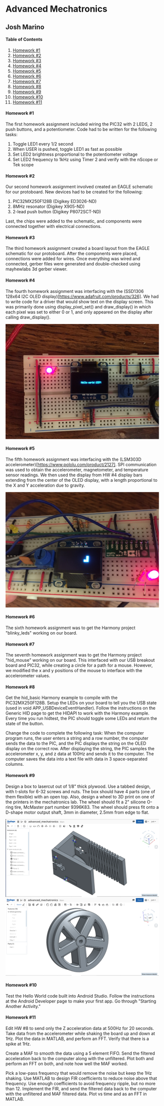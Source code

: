Advanced Mechatronics
=============================================

Josh Marino 
---------------------------------------------


#### Table of Contents ####
1. [Homework #1](#hw1)
2. [Homework #2](#hw2)
3. [Homework #3](#hw3)
4. [Homework #4](#hw4)
5. [Homework #5](#hw5)
6. [Homework #6](#hw6)
7. [Homework #7](#hw7)
8. [Homework #8](#hw8)
9. [Homework #9](#hw9)
10. [Homework #10](#hw10)
11. [Homework #11](#hw11)


#### Homework #1 <a name="hw1"></a>
The first homework assignment included wiring the PIC32 with 2 LEDS, 2 push buttons, and a potentiometer. Code had to be written for the following tasks:

1. Toggle LED1 every 1/2 second
2. When USER is pushed, toggle LED1 as fast as possible
3. Set LED2 brightness proportional to the potentiometer voltage
4. Set LED2 frequency to 1kHz using Timer 2 and verify with the nScope or Tek scope


#### Homework #2 <a name="hw2"></a>
Our second homework assignment involved created an EAGLE schematic for our protoboard. New devices had to be created for the following:

1. PIC32MX250F128B (Digikey ED3026-ND)
2. 8MHz resonator (Digikey X905-ND)
3. 2-lead push button (Digikey P8072SCT-ND)

Last, the chips were added to the schematic, and components were connected together with electrical connections.


#### Homework #3 <a name="hw3"></a>
The third homework assignment created a board layout from the EAGLE schematic for our protoboard. After the components were placed, connections were added for wires. Once everything was wired and connected, gerber files were generated and double-checked using mayhewlabs 3d gerber viewer.


#### Homework #4 <a name="hw4"></a>
The fourth homework assignment was interfacing with the (SSD1306 128x64 I2C OLED display)[https://www.adafruit.com/products/326]. We had to write code for a driver that would show text on the display screen. This was primarily done using display_pixel_set() and draw_display() in which each pixel was set to either 0 or 1, and only appeared on the display after calling draw_display().

![test_display](hw4/IMG_0925.JPG)


#### Homework #5 <a name="hw5"></a>
The fifth homework assignment was interfacing with the (LSM303D accelerometer)[https://www.pololu.com/product/2127]. SPI communication was used to obtain the accelerometer, magnetometer, and temperature sensor readings. We then used the display from HW #4 display bars extending from the center of the OLED display, with a length proportional to the X and Y acceleration due to gravity.

![test_display](hw5/acceleration_values.JPG)


#### Homework #6 <a name="hw6"></a>
The sixth homework assignment was to get the Harmony project "blinky_leds" working on our board.


#### Homework #7 <a name="hw7"></a>
The seventh homework assignment was to get the Harmony project "hid_mouse" working on our board. This interfaced with our USB breakout board and PIC32, while creating a circle for a path for a mouse. However, we modified the x and y positions of the mouse to interface with the accelerometer values.


#### Homework #8 <a name="hw8"></a>
Get the hid_basic Harmony example to compile with the PIC32MX250F128B. Setup the LEDs on your board to tell you the USB state (used in void APP_USBDeviceEventHandler). Follow the instructions on the Generic HID page to get the HIDAPI to work with the Harmony example. Every time you run hidtest, the PIC should toggle some LEDs and return the state of the button.

Change the code to complete the following task: When the computer program runs, the user enters a string and a row number, the computer sends the data to the PIC, and the PIC displays the string on the OLED display on the correct row. After displaying the string, the PIC samples the accelerometer x, y, and z data at 100Hz and sends it to the computer. The computer saves the data into a text file with data in 3 space-separated columns.


#### Homework #9 <a name="hw9"></a>
Design a box to lasercut out of 1/8" thick plywood. Use a tabbed design, with t-slots for 6-32 screws and nuts. The box should have 4 parts (one of them flexible) with an open top. Also, design a wheel to 3D print on one of the printers in the mechatronics lab. The wheel should fit a 2" silicone O-ring tire, McMaster part number 9396K83. The wheel should press fit onto a D-shape motor output shaft, 3mm in diameter, 2.5mm from edge to flat.

![test_display](hw9/assembly.png)
![test_display](hw9/wheel.png)


#### Homework #10 <a name="hw10"></a>
Test the Hello World code built into Android Studio. Follow the instructions at the Android Developer page to make your first app. Go through "Starting Another Activity."


#### Homework #11 <a name="hw11"></a>
Edit HW #8 to send only the Z acceleration data at 500Hz for 20 seconds. Take data from the accelerometer while shaking the board up and down at 1Hz. Plot the data in MATLAB, and perform an FFT. Verify that there is a spike at 1Hz.

Create a MAF to smooth the data using a 5 element FIFO. Send the filtered acceleration back to the computer along with the unfiltered. Plot both and perform an FFT on both, and note how well the MAF worked.

Pick a low-pass frequency that would remove the noise but keep the 1Hz shaking. Use MATLAB to design FIR coefficients to reduce noise above that frequency. Use enough coefficients to avoid frequency ripple, but no more than 12. Implement the FIR, and send the filtered data back to the computer with the unfiltered and MAF filtered data. Plot vs time and as an FFT in MATLAB.

